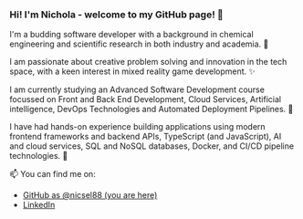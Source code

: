 ### Hi! I'm Nichola - welcome to my GitHub page! 👋

I'm a budding software developer with a background in chemical engineering and scientific research in both industry and academia. 🔭

I am passionate about creative problem solving and innovation in the tech space, with a keen interest in mixed reality game development. ✨

I am currently studying an Advanced Software Development course focussed on Front and Back End Development, Cloud Services, Artificial intelligence, DevOps Technologies and Automated Deployment Pipelines. 🌱

I have had hands-on experience building applications using modern frontend frameworks and backend APIs, TypeScript (and JavaScript), AI and cloud services, SQL and NoSQL databases, Docker, and CI/CD pipeline technologies. 🤖

📫 You can find me on:

* [GitHub as @nicsel88 (you are here)](https://github.com/nicsel88)
* [LinkedIn](https://linkedin.com/in/nichola-selway-0b115a29)
